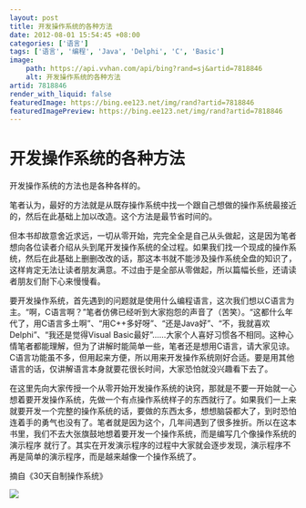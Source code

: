 ```yaml
---
layout: post
title: 开发操作系统的各种方法
date: 2012-08-01 15:54:45 +08:00
categories: ['语言']
tags: ['语言', '编程', 'Java', 'Delphi', 'C', 'Basic']
image:
    path: https://api.vvhan.com/api/bing?rand=sj&artid=7818846
    alt: 开发操作系统的各种方法
artid: 7818846
render_with_liquid: false
featuredImage: https://bing.ee123.net/img/rand?artid=7818846
featuredImagePreview: https://bing.ee123.net/img/rand?artid=7818846
---
```


# 开发操作系统的各种方法

开发操作系统的方法也是各种各样的。

笔者认为，最好的方法就是从既存操作系统中找一个跟自己想做的操作系统最接近的，然后在此基础上加以改造。这个方法是最节省时间的。

但本书却故意舍近求远，一切从零开始，完完全全是自己从头做起，这是因为笔者想向各位读者介绍从头到尾开发操作系统的全过程。如果我们找一个现成的操作系统，然后在此基础上删删改改的话，那这本书就不能涉及操作系统全盘的知识了，这样肯定无法让读者朋友满意。不过由于是全部从零做起，所以篇幅长些，还请读者朋友们耐下心来慢慢看。

要开发操作系统，首先遇到的问题就是使用什么编程语言，这次我们想以C语言为主。“啊，C语言啊？”笔者仿佛已经听到大家抱怨的声音了（苦笑）。“这都什么年代了，用C语言多土啊”、“用C++多好呀”、“还是Java好”、“不，我就喜欢Delphi”、“我还是觉得Visual Basic最好”……大家个人喜好习惯各不相同。这种心情笔者都能理解，但为了讲解时能简单一些，笔者还是想用C语言，请大家见谅。C语言功能虽不多，但用起来方便，所以用来开发操作系统刚好合适。要是用其他语言的话，仅讲解语言本身就要花很长时间，大家恐怕就没兴趣看下去了。

在这里先向大家传授一个从零开始开发操作系统的诀窍，那就是不要一开始就一心想着要开发操作系统，先做一个有点操作系统样子的东西就行了。如果我们一上来就要开发一个完整的操作系统的话，要做的东西太多，想想脑袋都大了，到时恐怕连着手的勇气也没有了。笔者就是因为这个，几年间遇到了很多挫折。所以在这本书里，我们不去大张旗鼓地想着要开发一个操作系统，而是编写几个像操作系统的演示程序 就行了。其实在开发演示程序的过程中大家就会逐步发现，演示程序不再是简单的演示程序，而是越来越像一个操作系统了。

摘自《30天自制操作系统》

![](https://i-blog.csdnimg.cn/blog_migrate/a657e535f86b92a299469f453c5bfe36.jpeg)
